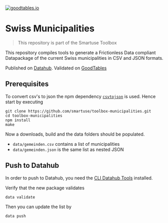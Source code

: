 [![goodtables.io](https://goodtables.io/badge/github/n0rdlicht/toolbox-municipalities.svg)](https://goodtables.io/github/n0rdlicht/toolbox-municipalities)

# Swiss Municipalities

> This repository is part of the Smartuse Toolbox

This repository compiles tools to generate a Frictionless Data compliant Datapackage of the current Swiss municipalities in CSV and JSON formats. 

Published on [Datahub](https://datahub.io/n0rdlicht/ch-municipalities/v/1).
Validated on [GoodTables](https://goodtables.io)

## Prerequisites

To convert csv's to json the npm dependency [`csvtojson`](https://github.com/Keyang/node-csvtojson) is used. Hence start by executing

    git clone https://github.com/smartuse/toolbox-municipalities.git
    cd toolbox-municipalities
    npm install
    make

Now a downloads, build and the data folders should be populated.

* `data/gemeinden.csv` contains a list of municipalities
* `data/gemeinden.json` is the same list as nested JSON

## Push to Datahub

In order to push to Datahub, you need the [CLI Datahub Tools](https://docs.datahub.io/publishers/cli/) installed. 

Verify that the new package validates

    data validate

Then you can update the list by

    data push
